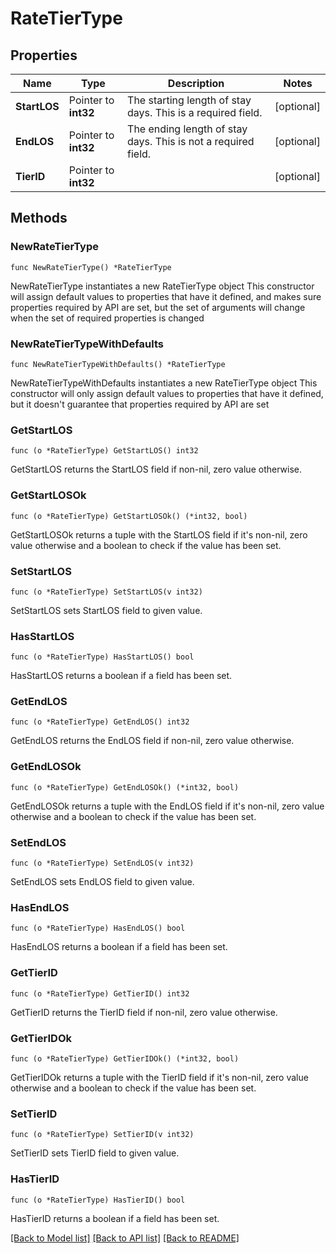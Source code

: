 # RateTierType

## Properties

Name | Type | Description | Notes
------------ | ------------- | ------------- | -------------
**StartLOS** | Pointer to **int32** | The starting length of stay days. This is a required field. | [optional] 
**EndLOS** | Pointer to **int32** | The ending length of stay days. This is not a required field. | [optional] 
**TierID** | Pointer to **int32** |  | [optional] 

## Methods

### NewRateTierType

`func NewRateTierType() *RateTierType`

NewRateTierType instantiates a new RateTierType object
This constructor will assign default values to properties that have it defined,
and makes sure properties required by API are set, but the set of arguments
will change when the set of required properties is changed

### NewRateTierTypeWithDefaults

`func NewRateTierTypeWithDefaults() *RateTierType`

NewRateTierTypeWithDefaults instantiates a new RateTierType object
This constructor will only assign default values to properties that have it defined,
but it doesn't guarantee that properties required by API are set

### GetStartLOS

`func (o *RateTierType) GetStartLOS() int32`

GetStartLOS returns the StartLOS field if non-nil, zero value otherwise.

### GetStartLOSOk

`func (o *RateTierType) GetStartLOSOk() (*int32, bool)`

GetStartLOSOk returns a tuple with the StartLOS field if it's non-nil, zero value otherwise
and a boolean to check if the value has been set.

### SetStartLOS

`func (o *RateTierType) SetStartLOS(v int32)`

SetStartLOS sets StartLOS field to given value.

### HasStartLOS

`func (o *RateTierType) HasStartLOS() bool`

HasStartLOS returns a boolean if a field has been set.

### GetEndLOS

`func (o *RateTierType) GetEndLOS() int32`

GetEndLOS returns the EndLOS field if non-nil, zero value otherwise.

### GetEndLOSOk

`func (o *RateTierType) GetEndLOSOk() (*int32, bool)`

GetEndLOSOk returns a tuple with the EndLOS field if it's non-nil, zero value otherwise
and a boolean to check if the value has been set.

### SetEndLOS

`func (o *RateTierType) SetEndLOS(v int32)`

SetEndLOS sets EndLOS field to given value.

### HasEndLOS

`func (o *RateTierType) HasEndLOS() bool`

HasEndLOS returns a boolean if a field has been set.

### GetTierID

`func (o *RateTierType) GetTierID() int32`

GetTierID returns the TierID field if non-nil, zero value otherwise.

### GetTierIDOk

`func (o *RateTierType) GetTierIDOk() (*int32, bool)`

GetTierIDOk returns a tuple with the TierID field if it's non-nil, zero value otherwise
and a boolean to check if the value has been set.

### SetTierID

`func (o *RateTierType) SetTierID(v int32)`

SetTierID sets TierID field to given value.

### HasTierID

`func (o *RateTierType) HasTierID() bool`

HasTierID returns a boolean if a field has been set.


[[Back to Model list]](../README.md#documentation-for-models) [[Back to API list]](../README.md#documentation-for-api-endpoints) [[Back to README]](../README.md)


